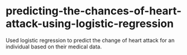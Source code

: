 # predicting-the-chances-of-heart-attack-using-logistic-regression

Used logistic regression to predict the change of heart attack for an individual based on their medical data.
